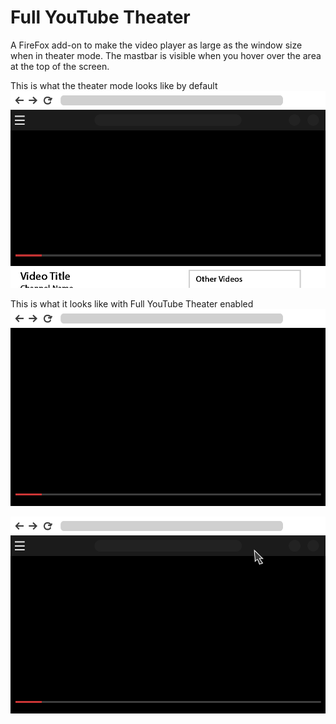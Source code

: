 # Full YouTube Theater

A FireFox add-on to make the video player as large as the window size when in theater mode. The mastbar is visible when you hover over the area at the top of the screen. 

This is what the theater mode looks like by default
![old theater](./pngs/OldTheater.png)

This is what it looks like with Full YouTube Theater enabled
![new theater](./pngs/NewTheater.png)

![mouse theater](./pngs/NewTheaterMouse.png)